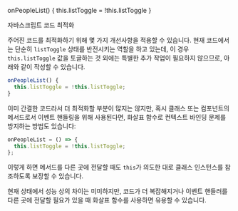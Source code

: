 onPeopleList() {
      this.listToggle = !this.listToggle
    }

자바스크립트 코드 최적화


주어진 코드를 최적화하기 위해 몇 가지 개선사항을 적용할 수 있습니다. 현재 코드에서는 단순히 `listToggle` 상태를 반전시키는 역할을 하고 있는데, 이 경우 `this.listToggle` 값을 토글하는 것 외에는 특별한 추가 작업이 필요하지 않으므로, 아래와 같이 작성할 수 있습니다.

```javascript
onPeopleList() {
  this.listToggle = !this.listToggle;
}
```

이미 간결한 코드라서 더 최적화할 부분이 많지는 않지만, 혹시 클래스 또는 컴포넌트의 메서드로서 이벤트 핸들링을 위해 사용된다면, 화살표 함수로 컨텍스트 바인딩 문제를 방지하는 방법도 있습니다:

```javascript
onPeopleList = () => {
  this.listToggle = !this.listToggle;
};
```

이렇게 하면 메서드를 다른 곳에 전달할 때도 `this`가 의도한 대로 클래스 인스턴스를 참조하도록 보장할 수 있습니다.

현재 상태에서 성능 상의 차이는 미미하지만, 코드가 더 복잡해지거나 이벤트 핸들러를 다른 곳에 전달할 필요가 있을 때 화살표 함수를 사용하면 유용할 수 있습니다.
